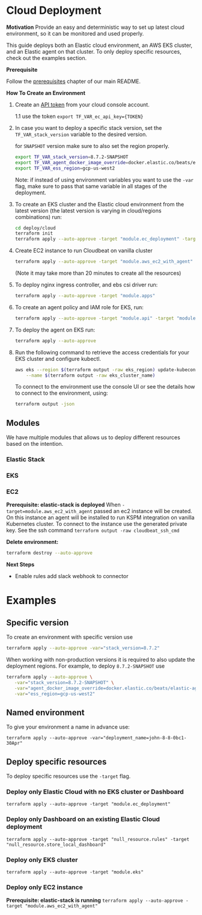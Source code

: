 # Cloud Deployment

**Motivation**
Provide an easy and deterministic way to set up latest cloud environment, so it can be monitored and used properly.

This guide deploys both an Elastic cloud environment, an AWS EKS cluster, and an Elastic agent on that cluster. To only deploy specific resources, check out the examples section.

**Prerequisite**

Follow the [prerequisites](/README.md#prerequisites) chapter of our main README.

**How To Create an Environment**

1. Create an [API token](https://cloud.elastic.co/deployment-features/keys) from your cloud console account.

   1.1 use the token `export TF_VAR_ec_api_key={TOKEN}`

2. In case you want to deploy a specific stack version, set the `TF_VAR_stack_version` variable to the desired version.

   for `SNAPSHOT` version make sure to also set the region properly.

   ```bash
   export TF_VAR_stack_version=8.7.2-SNAPSHOT
   export TF_VAR_agent_docker_image_override=docker.elastic.co/beats/elastic-agent:8.7.2-SNAPSHOT
   export TF_VAR_ess_region=gcp-us-west2
   ```

   Note: if instead of using environment variables you want to use the `-var` flag, make sure to pass that same variable in all stages of the deployment.

3. To create an EKS cluster and the Elastic cloud environment from the latest version (the latest version is varying in cloud/regions combinations) run:
   ```bash
   cd deploy/cloud
   terraform init
   terraform apply --auto-approve -target "module.ec_deployment" -target "null_resource.rules" -target "null_resource.store_local_dashboard" -target "module.eks"
   ```
4. Create EC2 instance to run Cloudbeat on vanilla cluster
   ```bash
   terraform apply --auto-approve -target "module.aws_ec2_with_agent"
   ```
   (Note it may take more than 20 minutes to create all the resources)
5. To deploy nginx ingress controller, and ebs csi driver run:
   ```bash
   terraform apply --auto-approve -target "module.apps"
   ```
6. To create an agent policy and IAM role for EKS, run:
   ```bash
   terraform apply --auto-approve -target "module.api" -target "module.iam_eks_role"
   ```
7. To deploy the agent on EKS run:
   ```bash
   terraform apply --auto-approve
   ```
8. Run the following command to retrieve the access credentials for your EKS cluster and configure kubectl.
   ```bash
   aws eks --region $(terraform output -raw eks_region) update-kubeconfig \
       --name $(terraform output -raw eks_cluster_name)
   ```
   To connect to the environment use the console UI or see the details how to connect to the environment, using:
   ```bash
   terraform output -json
   ```

## Modules

We have multiple modules that allows us to deploy different resources based on the intention.

### Elastic Stack

### EKS

### EC2

**Prerequisite: elastic-stack is deployed**
When `-target=module.aws_ec2_with_agent` passed an ec2 instance will be created.
On this instance an agent will be installed to run KSPM integration on vanilla Kubernetes cluster.
To connect to the instance use the generated private key.
See the ssh command `terraform output -raw cloudbeat_ssh_cmd`

**Delete environment:**

```bash
terraform destroy --auto-approve
```

**Next Steps**

- Enable rules add slack webhook to connector

# Examples

## Specific version

To create an environment with specific version use

```bash
terraform apply --auto-approve -var="stack_version=8.7.2"
```

When working with non-production versions it is required to also update the deployment regions.
For example, to deploy `8.7.2-SNAPSHOT` use

```bash
terraform apply --auto-approve \
   -var="stack_version=8.7.2-SNAPSHOT" \
   -var="agent_docker_image_override=docker.elastic.co/beats/elastic-agent:8.7.2-SNAPSHOT" \
   -var="ess_region=gcp-us-west2"
```

## Named environment

To give your environment a name in advance use:

`terraform apply --auto-approve -var="deployment_name=john-8-8-0bc1-30Apr"`

## Deploy specific resources

To deploy specific resources use the `-target` flag.

### Deploy only Elastic Cloud with no EKS cluster or Dashboard

`terraform apply --auto-approve -target "module.ec_deployment"`

### Deploy only Dashboard on an existing Elastic Cloud deployment

`terraform apply --auto-approve -target "null_resource.rules" -target "null_resource.store_local_dashboard"`

### Deploy only EKS cluster

`terraform apply --auto-approve -target "module.eks"`

### Deploy only EC2 instance

**Prerequisite: elastic-stack is running**
`terraform apply --auto-approve -target "module.aws_ec2_with_agent"`
